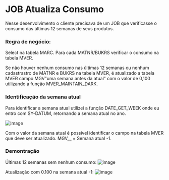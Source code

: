 # JOB Atualiza Consumo

Nesse desenvolvimento o cliente precisava de um JOB que verificasse o consumo das últimas 12 semanas de seus produtos.

### Regra de negócio:

Select na tabela MARC. Para cada MATNR/BUKRS verificar o consumo na tabela MVER.

Se não houver nenhum consumo nas últimas 12 semanas ou nenhum cadastrastro de MATNR e BUKRS na tabela MVER, é atualizado a tabela MVER campo MGV"uma semana antes da atual" com o valor de 0,100 utilizando a função MVER_MAINTAIN_DARK.

### Identificação da semana atual

Para identificar a semana atual utilizei a função DATE_GET_WEEK onde eu entro com SY-DATUM, retornando a semana atual no ano.

![image](https://github.com/joaoponcianoo/consumo-mver/assets/115370264/01affff7-0d79-4adf-b897-b23aaaeaf5f5)

Com o valor da semana atual é possivel identificar o campo na tabela MVER que deve ser atualizado. MGV__ = Semana atual -1.

### Demontração

Últimas 12 semanas sem nenhum consumo:
![image](https://github.com/joaoponcianoo/consumo-mver/assets/115370264/2a36afda-0dff-4495-b842-0bb5ee8f21b2)

Atualização com 0.100 na semana atual -1:
![image](https://github.com/joaoponcianoo/consumo-mver/assets/115370264/3e2bce1b-8d1c-46f6-85e7-796f2b707373)







